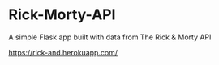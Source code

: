 # Rick-Morty-API
A simple Flask app built with data from The Rick &amp; Morty API

https://rick-and.herokuapp.com/
